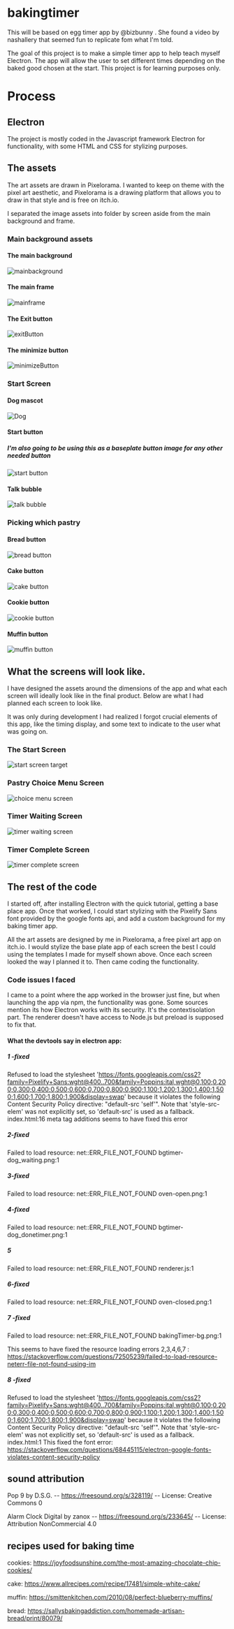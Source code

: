 # bakingtimer

This will be based on egg timer app by @bizbunny . She found a video by nashallery that seemed fun to replicate fom what I'm told.

The goal of this project is to make a simple timer app to help teach myself Electron. The app will allow the user to set different times depending on the baked good chosen at the start. This project is for learning purposes only.

# Process

## Electron

The project is mostly coded in the Javascript framework Electron for functionality, with some HTML and CSS for stylizing purposes.

## The assets

The art assets are drawn in Pixelorama. I wanted to keep on theme with the pixel art aesthetic, and Pixelorama is a drawing platform that allows you to draw in that style and is free on itch.io.

I separated the image assets into folder by screen aside from the main background and frame.

### Main background assets

#### The main background

![mainbackground](./assets/bakingTimer-bg.png)

#### The main frame

![mainframe](./assets/bakingTimer-frame.png)

#### The Exit button

![exitButton](./assets/bakingtimer-exitbutton.png)

#### The minimize button

![minimizeButton](./assets/bakingtimer-minbutton.png)

### Start Screen

#### Dog mascot

![Dog](./assets/startScreen/bgtimer-dog.png)

#### Start button

##### I'm also going to be using this as a baseplate button image for any other needed button

![start button](./assets/startScreen/bgtimer-startbtn.png)

#### Talk bubble

![talk bubble](./assets/startScreen/talkbubble.png)

### Picking which pastry

#### Bread button

![bread button](./assets/choicesScreen/bread.png)

#### Cake button

![cake button](./assets/choicesScreen/cake.png)

#### Cookie button

![cookie button](./assets/choicesScreen/cookie.png)

#### Muffin button

![muffin button](./assets/choicesScreen/muffin.png)

## What the screens will look like.

I have designed the assets around the dimensions of the app and what each screen will ideally look like in the final product. Below are what I had planned each screen to look like.

It was only during development I had realized I forgot crucial elements of this app, like the timing display, and some text to indicate to the user what was going on.

### The Start Screen

![start screen target](./assets/bakingTimer-startMenu.png)

### Pastry Choice Menu Screen

![choice menu screen](./assets/bakingTimer-choiceMenu.png)

### Timer Waiting Screen

![timer waiting screen](./assets/bakingTimer-waitingTimerMenu.png)

### Timer Complete Screen

![timer complete screen](./assets/bakingTimer-DoneTimerMenu.png)

## The rest of the code

I started off, after installing Electron with the quick tutorial, getting a base place app. Once that worked, I could start stylizing with the Pixelify Sans font provided by the google fonts api, and add a custom background for my baking timer app.

All the art assets are designed by me in Pixelorama, a free pixel art app on itch.io. I would stylize the base plate app of each screen the best I could using the templates I made for myself shown above. Once each screen looked the way I planned it to. Then came coding the functionality.

### Code issues I faced

I came to a point where the app worked in the browser just fine, but when launching the app via npm, the functionality was gone. Some sources mention its how Electron works with its security. It's the contextisolation part. The renderer doesn't have access to Node.js but preload is supposed to fix that.

#### What the devtools say in electron app:

##### 1 -fixed

Refused to load the stylesheet 'https://fonts.googleapis.com/css2?family=Pixelify+Sans:wght@400..700&family=Poppins:ital,wght@0,100;0,200;0,300;0,400;0,500;0,600;0,700;0,800;0,900;1,100;1,200;1,300;1,400;1,500;1,600;1,700;1,800;1,900&display=swap' because it violates the following Content Security Policy directive: "default-src 'self'". Note that 'style-src-elem' was not explicitly set, so 'default-src' is used as a fallback.
index.html:16
meta tag additions seems to have fixed this error

##### 2-fixed

Failed to load resource: net::ERR_FILE_NOT_FOUND
bgtimer-dog_waiting.png:1

##### 3-fixed

Failed to load resource: net::ERR_FILE_NOT_FOUND
oven-open.png:1

##### 4-fixed

Failed to load resource: net::ERR_FILE_NOT_FOUND
bgtimer-dog_donetimer.png:1

##### 5

Failed to load resource: net::ERR_FILE_NOT_FOUND
renderer.js:1

##### 6-fixed

Failed to load resource: net::ERR_FILE_NOT_FOUND
oven-closed.png:1

##### 7 -fixed

Failed to load resource: net::ERR_FILE_NOT_FOUND
bakingTimer-bg.png:1

This seems to have fixed the resource loading errors 2,3,4,6,7 :
https://stackoverflow.com/questions/72505239/failed-to-load-resource-neterr-file-not-found-using-im

##### 8 -fixed

Refused to load the stylesheet 'https://fonts.googleapis.com/css2?family=Pixelify+Sans:wght@400..700&family=Poppins:ital,wght@0,100;0,200;0,300;0,400;0,500;0,600;0,700;0,800;0,900;1,100;1,200;1,300;1,400;1,500;1,600;1,700;1,800;1,900&display=swap' because it violates the following Content Security Policy directive: "default-src 'self'". Note that 'style-src-elem' was not explicitly set, so 'default-src' is used as a fallback.
index.html:1
This fixed the font error: https://stackoverflow.com/questions/68445115/electron-google-fonts-violates-content-security-policy

## sound attribution

Pop 9 by D.S.G. -- https://freesound.org/s/328119/ -- License: Creative Commons 0

Alarm Clock Digital by zanox -- https://freesound.org/s/233645/ -- License: Attribution NonCommercial 4.0

## recipes used for baking time

cookies: https://joyfoodsunshine.com/the-most-amazing-chocolate-chip-cookies/

cake: https://www.allrecipes.com/recipe/17481/simple-white-cake/

muffin: https://smittenkitchen.com/2010/08/perfect-blueberry-muffins/

bread: https://sallysbakingaddiction.com/homemade-artisan-bread/print/80079/
